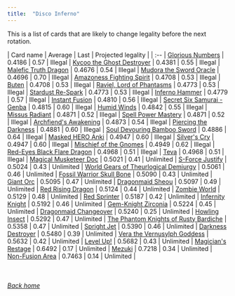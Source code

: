 ```yaml
---
title:  "Disco Inferno"
---
```


This is a list of cards that are likely to change legality before the next rotation.

| Card name | Average | Last | Projected legality |
| :-- |
[Glorious Numbers](https://db.ygoprodeck.com/card/?search=Glorious%20Numbers) | 0.4186 | 0.57 | Illegal |
[Kycoo the Ghost Destroyer](https://db.ygoprodeck.com/card/?search=Kycoo%20the%20Ghost%20Destroyer) | 0.4381 | 0.55 | Illegal |
[Malefic Truth Dragon](https://db.ygoprodeck.com/card/?search=Malefic%20Truth%20Dragon) | 0.4676 | 0.54 | Illegal |
[Mudora the Sword Oracle](https://db.ygoprodeck.com/card/?search=Mudora%20the%20Sword%20Oracle) | 0.4696 | 0.70 | Illegal |
[Amazoness Fighting Spirit](https://db.ygoprodeck.com/card/?search=Amazoness%20Fighting%20Spirit) | 0.4708 | 0.53 | Illegal |
[Buten](https://db.ygoprodeck.com/card/?search=Buten) | 0.4708 | 0.53 | Illegal |
[Raviel, Lord of Phantasms](https://db.ygoprodeck.com/card/?search=Raviel,%20Lord%20of%20Phantasms) | 0.4773 | 0.53 | Illegal |
[Stardust Re-Spark](https://db.ygoprodeck.com/card/?search=Stardust%20Re-Spark) | 0.4773 | 0.53 | Illegal |
[Inferno Hammer](https://db.ygoprodeck.com/card/?search=Inferno%20Hammer) | 0.4779 | 0.57 | Illegal |
[Instant Fusion](https://db.ygoprodeck.com/card/?search=Instant%20Fusion) | 0.4810 | 0.56 | Illegal |
[Secret Six Samurai - Genba](https://db.ygoprodeck.com/card/?search=Secret%20Six%20Samurai%20-%20Genba) | 0.4815 | 0.60 | Illegal |
[Humid Winds](https://db.ygoprodeck.com/card/?search=Humid%20Winds) | 0.4842 | 0.55 | Illegal |
[Missus Radiant](https://db.ygoprodeck.com/card/?search=Missus%20Radiant) | 0.4871 | 0.52 | Illegal |
[Spell Power Mastery](https://db.ygoprodeck.com/card/?search=Spell%20Power%20Mastery) | 0.4871 | 0.52 | Illegal |
[Archfiend's Awakening](https://db.ygoprodeck.com/card/?search=Archfiend's%20Awakening) | 0.4873 | 0.54 | Illegal |
[Piercing the Darkness](https://db.ygoprodeck.com/card/?search=Piercing%20the%20Darkness) | 0.4881 | 0.60 | Illegal |
[Soul Devouring Bamboo Sword](https://db.ygoprodeck.com/card/?search=Soul%20Devouring%20Bamboo%20Sword) | 0.4886 | 0.64 | Illegal |
[Masked HERO Anki](https://db.ygoprodeck.com/card/?search=Masked%20HERO%20Anki) | 0.4947 | 0.60 | Illegal |
[Silver's Cry](https://db.ygoprodeck.com/card/?search=Silver's%20Cry) | 0.4947 | 0.60 | Illegal |
[Mischief of the Gnomes](https://db.ygoprodeck.com/card/?search=Mischief%20of%20the%20Gnomes) | 0.4949 | 0.62 | Illegal |
[Red-Eyes Black Flare Dragon](https://db.ygoprodeck.com/card/?search=Red-Eyes%20Black%20Flare%20Dragon) | 0.4968 | 0.51 | Illegal |
[Teva](https://db.ygoprodeck.com/card/?search=Teva) | 0.4968 | 0.51 | Illegal |
[Magical Musketeer Doc](https://db.ygoprodeck.com/card/?search=Magical%20Musketeer%20Doc) | 0.5021 | 0.41 | Unlimited |
[S-Force Justify](https://db.ygoprodeck.com/card/?search=S-Force%20Justify) | 0.5024 | 0.43 | Unlimited |
[World Gears of Theurlogical Demiurgy](https://db.ygoprodeck.com/card/?search=World%20Gears%20of%20Theurlogical%20Demiurgy) | 0.5061 | 0.46 | Unlimited |
[Fossil Warrior Skull Bone](https://db.ygoprodeck.com/card/?search=Fossil%20Warrior%20Skull%20Bone) | 0.5090 | 0.43 | Unlimited |
[Giant Orc](https://db.ygoprodeck.com/card/?search=Giant%20Orc) | 0.5095 | 0.47 | Unlimited |
[Dragonmaid Sheou](https://db.ygoprodeck.com/card/?search=Dragonmaid%20Sheou) | 0.5097 | 0.49 | Unlimited |
[Red Rising Dragon](https://db.ygoprodeck.com/card/?search=Red%20Rising%20Dragon) | 0.5124 | 0.44 | Unlimited |
[Zombie World](https://db.ygoprodeck.com/card/?search=Zombie%20World) | 0.5129 | 0.48 | Unlimited |
[Red Sprinter](https://db.ygoprodeck.com/card/?search=Red%20Sprinter) | 0.5187 | 0.42 | Unlimited |
[Infernity Knight](https://db.ygoprodeck.com/card/?search=Infernity%20Knight) | 0.5192 | 0.46 | Unlimited |
[Gem-Knight Zirconia](https://db.ygoprodeck.com/card/?search=Gem-Knight%20Zirconia) | 0.5224 | 0.45 | Unlimited |
[Dragonmaid Changeover](https://db.ygoprodeck.com/card/?search=Dragonmaid%20Changeover) | 0.5240 | 0.25 | Unlimited |
[Howling Insect](https://db.ygoprodeck.com/card/?search=Howling%20Insect) | 0.5292 | 0.47 | Unlimited |
[The Phantom Knights of Rusty Bardiche](https://db.ygoprodeck.com/card/?search=The%20Phantom%20Knights%20of%20Rusty%20Bardiche) | 0.5358 | 0.47 | Unlimited |
[Spright Jet](https://db.ygoprodeck.com/card/?search=Spright%20Jet) | 0.5390 | 0.46 | Unlimited |
[Darkness Destroyer](https://db.ygoprodeck.com/card/?search=Darkness%20Destroyer) | 0.5480 | 0.39 | Unlimited |
[Vera the Vernusylph Goddess](https://db.ygoprodeck.com/card/?search=Vera%20the%20Vernusylph%20Goddess) | 0.5632 | 0.42 | Unlimited |
[Level Up!](https://db.ygoprodeck.com/card/?search=Level%20Up!) | 0.5682 | 0.43 | Unlimited |
[Magician's Restage](https://db.ygoprodeck.com/card/?search=Magician's%20Restage) | 0.6492 | 0.17 | Unlimited |
[Mezuki](https://db.ygoprodeck.com/card/?search=Mezuki) | 0.7218 | 0.34 | Unlimited |
[Non-Fusion Area](https://db.ygoprodeck.com/card/?search=Non-Fusion%20Area) | 0.7463 | 0.14 | Unlimited |

<br>

###### [Back home](index)